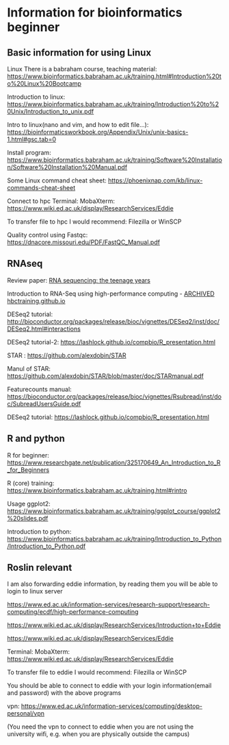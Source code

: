 # Information for bioinformatics beginner

## Basic information for using Linux
Linux
There is a babraham course,  teaching material: https://www.bioinformatics.babraham.ac.uk/training.html#Introduction%20to%20Linux%20Bootcamp

Introduction to linux: https://www.bioinformatics.babraham.ac.uk/training/Introduction%20to%20Unix/Introduction_to_unix.pdf

Intro to linux(nano and vim, and how to edit file…): https://bioinformaticsworkbook.org/Appendix/Unix/unix-basics-1.html#gsc.tab=0 

Install program: https://www.bioinformatics.babraham.ac.uk/training/Software%20Installation/Software%20Installation%20Manual.pdf

Some Linux command cheat sheet: https://phoenixnap.com/kb/linux-commands-cheat-sheet

Connect to hpc
Terminal: MobaXterm: https://www.wiki.ed.ac.uk/display/ResearchServices/Eddie

To transfer file to hpc I would recommend: Filezilla or WinSCP

Quality control using Fastqc: https://dnacore.missouri.edu/PDF/FastQC_Manual.pdf


## RNAseq

Review paper: [RNA sequencing: the teenage years](https://www.nature.com/articles/s41576-019-0150-2)

Introduction to RNA-Seq using high-performance computing - [ARCHIVED hbctraining.github.io](https://hbctraining.github.io/Intro-to-rnaseq-hpc-O2/)

DESeq2 tutorial: http://bioconductor.org/packages/release/bioc/vignettes/DESeq2/inst/doc/DESeq2.html#interactions

DESeq2 tutorial-2: https://lashlock.github.io/compbio/R_presentation.html

STAR : https://github.com/alexdobin/STAR

Manul of STAR: https://github.com/alexdobin/STAR/blob/master/doc/STARmanual.pdf

Featurecounts manual: https://bioconductor.org/packages/release/bioc/vignettes/Rsubread/inst/doc/SubreadUsersGuide.pdf

DESeq2 tutorial: https://lashlock.github.io/compbio/R_presentation.html

## R and python

R for beginner: https://www.researchgate.net/publication/325170649_An_Introduction_to_R_for_Beginners

R (core) training: https://www.bioinformatics.babraham.ac.uk/training.html#rintro

Usage ggplot2: https://www.bioinformatics.babraham.ac.uk/training/ggplot_course/ggplot2%20slides.pdf

Introduction to python: https://www.bioinformatics.babraham.ac.uk/training/Introduction_to_Python/Introduction_to_Python.pdf

## Roslin relevant

I am also forwarding eddie information, by reading them you will be able to login to linux server

https://www.ed.ac.uk/information-services/research-support/research-computing/ecdf/high-performance-computing 

https://www.wiki.ed.ac.uk/display/ResearchServices/Introduction+to+Eddie
 
https://www.wiki.ed.ac.uk/display/ResearchServices/Eddie
 
Terminal:  MobaXterm: https://www.wiki.ed.ac.uk/display/ResearchServices/Eddie

To transfer file to eddie I would recommend: Filezilla or WinSCP

You should be able to connect to eddie with your login information(email and password) with the above programs
 
vpn: https://www.ed.ac.uk/information-services/computing/desktop-personal/vpn

(You need the vpn to connect to eddie when you are not using the university wifi, e.g. when you are physically outside the campus)

